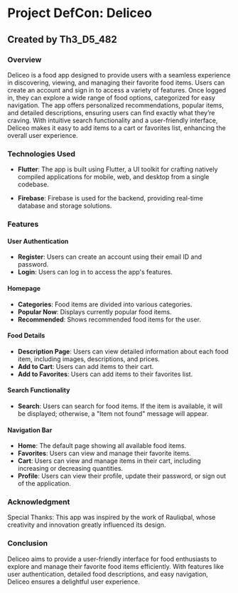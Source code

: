 # Project DefCon: Deliceo

## Created by Th3_D5_482 

### Overview
Deliceo is a food app designed to provide users with a seamless experience in discovering, viewing, and managing their favorite food items. Users can create an account and sign in to access a variety of features. Once logged in, they can explore a wide range of food options, categorized for easy navigation. The app offers personalized recommendations, popular items, and detailed descriptions, ensuring users can find exactly what they’re craving. With intuitive search functionality and a user-friendly interface, Deliceo makes it easy to add items to a cart or favorites list, enhancing the overall user experience.

### Technologies Used
- **Flutter**: The app is built using Flutter, a UI toolkit for crafting natively compiled applications for mobile, web, and desktop from a single codebase.

- **Firebase**: Firebase is used for the backend, providing real-time database and storage solutions.

### Features

#### User Authentication
- **Register**: Users can create an account using their email ID and password.
- **Login**: Users can log in to access the app's features.

#### Homepage
- **Categories**: Food items are divided into various categories.
- **Popular Now**: Displays currently popular food items.
- **Recommended**: Shows recommended food items for the user.

#### Food Details
- **Description Page**: Users can view detailed information about each food item, including images, descriptions, and prices.
- **Add to Cart**: Users can add items to their cart.
- **Add to Favorites**: Users can add items to their favorites list.

#### Search Functionality
- **Search**: Users can search for food items. If the item is available, it will be displayed; otherwise, a "Item not found" message will appear.

#### Navigation Bar
- **Home**: The default page showing all available food items.
- **Favorites**: Users can view and manage their favorite items.
- **Cart**: Users can view and manage items in their cart, including increasing or decreasing quantities.
- **Profile**: Users can view their profile, update their password, or sign out of the application.

### Acknowledgment
Special Thanks: This app was inspired by the work of Rauliqbal, whose creativity and innovation greatly influenced its design.

### Conclusion
Deliceo aims to provide a user-friendly interface for food enthusiasts to explore and manage their favorite food items efficiently. With features like user authentication, detailed food descriptions, and easy navigation, Deliceo ensures a delightful user experience.

